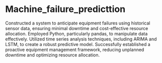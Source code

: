 # Machine_failure_predicttion
Constructed a system to anticipate equipment failures using historical sensor data, ensuring minimal downtime and cost-effective resource allocation.
Employed Python, particularly pandas, to manipulate data effectively. Utilized time series analysis techniques, including ARIMA and LSTM, to
create a robust predictive model. Successfully established a proactive equipment management framework, reducing unplanned downtime and optimizing resource allocation.
